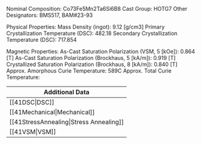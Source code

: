 Nominal Composition: Co73Fe­­­5Mn2Ta6Si6B8
Cast Group: HOTG7
Other Designators: BMS517, BAM#23-93
 
Physical Properties:
Mass Density (ingot): 9.12 [g/cm3]
 Primary Crystallization Temperature (DSC): 482.18
Secondary Crystallization Temperature (DSC): 717.854

Magnetic Properties:
As-Cast Saturation Polarization (VSM, 5 [kOe]): 0.864 [T]
As-Cast Saturation Polarization (Brockhaus, 5 [kA/m]): 0.919 [T]
Crystallized Saturation Polarization (Brockhaus, 8 [kA/m]): 0.840 [T]
Approx. Amorphous Curie Temperature: 589C
Approx. Total Curie Temperature: 

| Additional Data                                    |
| -------------------------------------------------- |
| [[41DSC\|DSC]]                            |
| [[41Mechanical\|Mechanical]]              |
| [[41StressAnnealing\|Stress Annealing]]   |
| [[41VSM\|VSM]]                            |

